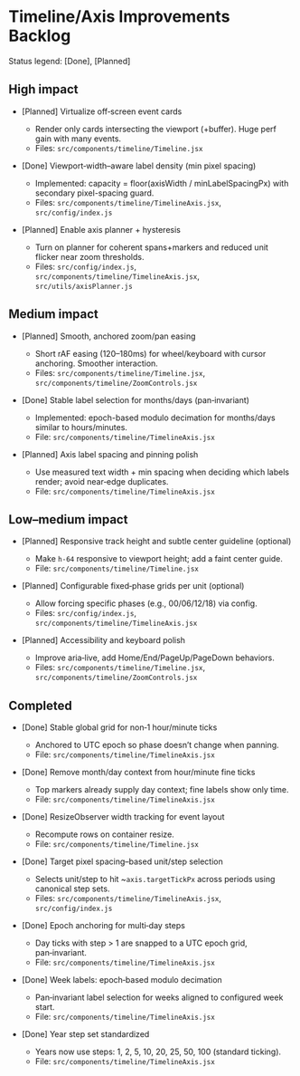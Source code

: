 # Timeline/Axis Improvements Backlog

Status legend: [Done], [Planned]

## High impact

- [Planned] Virtualize off‑screen event cards
  - Render only cards intersecting the viewport (+buffer). Huge perf gain with many events.
  - Files: `src/components/timeline/Timeline.jsx`

- [Done] Viewport‑width–aware label density (min pixel spacing)
  - Implemented: capacity = floor(axisWidth / minLabelSpacingPx) with secondary pixel-spacing guard.
  - Files: `src/components/timeline/TimelineAxis.jsx`, `src/config/index.js`

- [Planned] Enable axis planner + hysteresis
  - Turn on planner for coherent spans+markers and reduced unit flicker near zoom thresholds.
  - Files: `src/config/index.js`, `src/components/timeline/TimelineAxis.jsx`, `src/utils/axisPlanner.js`

## Medium impact

- [Planned] Smooth, anchored zoom/pan easing
  - Short rAF easing (120–180ms) for wheel/keyboard with cursor anchoring. Smoother interaction.
  - Files: `src/components/timeline/Timeline.jsx`, `src/components/timeline/ZoomControls.jsx`

- [Done] Stable label selection for months/days (pan‑invariant)
  - Implemented: epoch-based modulo decimation for months/days similar to hours/minutes.
  - File: `src/components/timeline/TimelineAxis.jsx`

- [Planned] Axis label spacing and pinning polish
  - Use measured text width + min spacing when deciding which labels render; avoid near‑edge duplicates.
  - File: `src/components/timeline/TimelineAxis.jsx`

## Low–medium impact

- [Planned] Responsive track height and subtle center guideline (optional)
  - Make `h-64` responsive to viewport height; add a faint center guide.
  - File: `src/components/timeline/Timeline.jsx`

- [Planned] Configurable fixed‑phase grids per unit (optional)
  - Allow forcing specific phases (e.g., 00/06/12/18) via config.
  - Files: `src/config/index.js`, `src/components/timeline/TimelineAxis.jsx`

- [Planned] Accessibility and keyboard polish
  - Improve aria‑live, add Home/End/PageUp/PageDown behaviors.
  - Files: `src/components/timeline/Timeline.jsx`, `src/components/timeline/ZoomControls.jsx`

## Completed

- [Done] Stable global grid for non‑1 hour/minute ticks
  - Anchored to UTC epoch so phase doesn’t change when panning.
  - File: `src/components/timeline/TimelineAxis.jsx`

- [Done] Remove month/day context from hour/minute fine ticks
  - Top markers already supply day context; fine labels show only time.
  - File: `src/components/timeline/TimelineAxis.jsx`

- [Done] ResizeObserver width tracking for event layout
  - Recompute rows on container resize.
  - File: `src/components/timeline/Timeline.jsx`

- [Done] Target pixel spacing–based unit/step selection
  - Selects unit/step to hit ~`axis.targetTickPx` across periods using canonical step sets.
  - Files: `src/components/timeline/TimelineAxis.jsx`, `src/config/index.js`

- [Done] Epoch anchoring for multi‑day steps
  - Day ticks with step > 1 are snapped to a UTC epoch grid, pan‑invariant.
  - File: `src/components/timeline/TimelineAxis.jsx`

- [Done] Week labels: epoch‑based modulo decimation
  - Pan‑invariant label selection for weeks aligned to configured week start.
  - File: `src/components/timeline/TimelineAxis.jsx`

- [Done] Year step set standardized
  - Years now use steps: 1, 2, 5, 10, 20, 25, 50, 100 (standard ticking).
  - File: `src/components/timeline/TimelineAxis.jsx`
